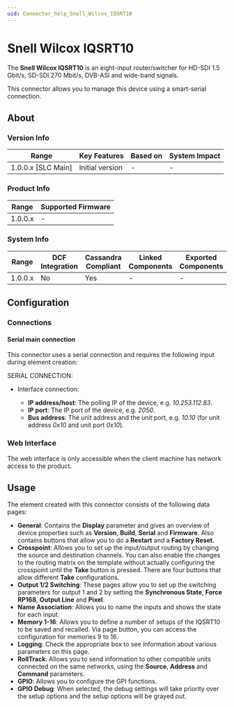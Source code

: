```yaml
---
uid: Connector_help_Snell_Wilcox_IQSRT10
---
```


# Snell Wilcox IQSRT10

The **Snell Wilcox IQSRT10** is an eight-input router/switcher for HD-SDI 1.5 Gbit/s, SD-SDI 270 Mbit/s, DVB-ASI and wide-band signals.

This connector allows you to manage this device using a smart-serial connection.

## About

### Version Info

| Range                | Key Features     | Based on     | System Impact     |
|----------------------|------------------|--------------|-------------------|
| 1.0.0.x \[SLC Main\] | Initial version  | \-           | \-                |

### Product Info

| Range     | Supported Firmware     |
|-----------|------------------------|
| 1.0.0.x   | \-                     |

### System Info

| Range     | DCF Integration     | Cassandra Compliant     | Linked Components     | Exported Components     |
|-----------|---------------------|-------------------------|-----------------------|-------------------------|
| 1.0.0.x   | No                  | Yes                     | \-                    | \-                      |

## Configuration

### Connections

#### Serial main connection

This connector uses a serial connection and requires the following input during element creation:

SERIAL CONNECTION:

- Interface connection:

  - **IP address/host**: The polling IP of the device, e.g. *10.253.112.83*.
  - **IP port**: The IP port of the device, e.g. *2050*.
  - **Bus address**: The unit address and the unit port, e.g. *10.10* (for unit address *0x10* and unit port *0x10*)*.*

### Web Interface

The web interface is only accessible when the client machine has network access to the product.

## Usage

The element created with this connector consists of the following data pages:

- **General**: Contains the **Display** parameter and gives an overview of device properties such as **Version**, **Build**, **Serial** and **Firmware**. Also contains buttons that allow you to do a **Restart** and a **Factory Reset.**
- **Crosspoint**: Allows you to set up the input/output routing by changing the source and destination channels. You can also enable the changes to the routing matrix on the template without actually configuring the crosspoint until the **Take** button is pressed. There are four buttons that allow different **Take** configurations.
- **Output 1/2 Switching**: These pages allow you to set up the switching parameters for output 1 and 2 by setting the **Synchronous State**, **Force RP168**, **Output Line** and **Pixel**.
- **Name Association**: Allows you to name the inputs and shows the state for each input.
- **Memory 1-16**: Allows you to define a number of setups of the IQSRT10 to be saved and recalled. Via page button, you can access the configuration for memories 9 to 16.
- **Logging**: Check the appropriate box to see information about various parameters on this page.
- **RollTrack**: Allows you to send information to other compatible units connected on the same networks, using the **Source**, **Address** and **Command** parameters.
- **GPIO**: Allows you to configure the GPI functions.
- **GPIO Debug**: When selected, the debug settings will take priority over the setup options and the setup options will be grayed out.
